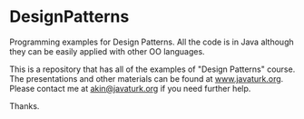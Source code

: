# DesignPatterns

Programming examples for Design Patterns. All the code is in Java although they can be easily applied with other OO languages.

This is a repository that has all of the examples of "Design Patterns" course. The presentations and other materials can be found at www.javaturk.org.
Please contact me at akin@javaturk.org if you need further help.

Thanks.
